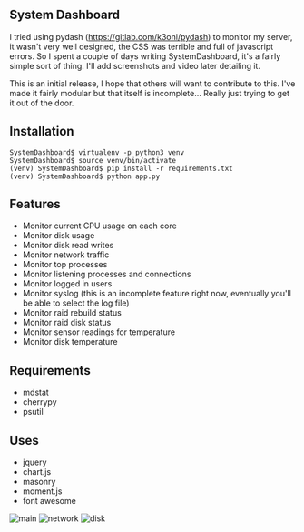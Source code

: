 System Dashboard
--

I tried using pydash (https://gitlab.com/k3oni/pydash) to monitor my server, it wasn't very well designed, the CSS was terrible and full of javascript errors. So I spent a couple of days writing SystemDashboard, it's a fairly simple sort of thing. I'll add screenshots and video later detailing it.

This is an initial release, I hope that others will want to contribute to this. I've made it fairly modular but that itself is incomplete... Really just trying to get it out of the door.

Installation
---

    SystemDashboard$ virtualenv -p python3 venv
    SystemDashboard$ source venv/bin/activate
    (venv) SystemDashboard$ pip install -r requirements.txt
    (venv) SystemDashboard$ python app.py



Features
---

- Monitor current CPU usage on each core
- Monitor disk usage
- Monitor disk read writes
- Monitor network traffic
- Monitor top processes
- Monitor listening processes and connections
- Monitor logged in users
- Monitor syslog (this is an incomplete feature right now, eventually you'll be able to select the log file)
- Monitor raid rebuild status
- Monitor raid disk status
- Monitor sensor readings for temperature
- Monitor disk temperature

Requirements
---
* mdstat
* cherrypy
* psutil

Uses
---
* jquery
* chart.js
* masonry
* moment.js 
* font awesome 

![main](https://github.com/klattimer/SystemDashboard/raw/master/Screenshot/dashboard.png)
![network](https://github.com/klattimer/SystemDashboard/raw/master/Screenshot/dashboard2.png)
![disk](https://github.com/klattimer/SystemDashboard/raw/master/Screenshot/dashboard3.png)
